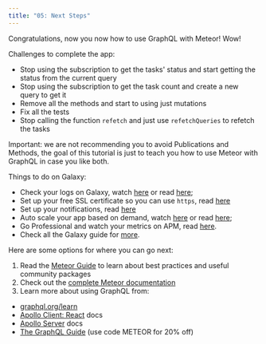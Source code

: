 ```yaml
---
title: "05: Next Steps"
---
```


Congratulations, now you now how to use GraphQL with Meteor! Wow!

Challenges to complete the app:
- Stop using the subscription to get the tasks' status and start getting the status from the current query
- Stop using the subscription to get the task count and create a new query to get it
- Remove all the methods and start to using just mutations
- Fix all the tests
- Stop calling the function `refetch` and just use `refetchQueries` to refetch the tasks

Important: we are not recommending you to avoid Publications and Methods, the goal of this tutorial is just to teach you how to use Meteor with GraphQL in case you like both.

Things to do on Galaxy:
- Check your logs on Galaxy, watch [here](https://www.youtube.com/watch?v=WPYyHeWM21Q) or read [here](https://cloud-guide.meteor.com/logs.html);
- Set up your free SSL certificate so you can use `https`, read [here](https://cloud-guide.meteor.com/encryption.html)
- Set up your notifications, read [here](https://cloud-guide.meteor.com/notifications.html)
- Auto scale your app based on demand, watch [here](https://www.youtube.com/watch?v=rwLoviLzG6s) or read [here](https://cloud-guide.meteor.com/triggers.html);
- Go Professional and watch your metrics on APM, read [here](https://cloud-guide.meteor.com/apm-getting-started.html).
- Check all the Galaxy guide for [more](https://cloud-guide.meteor.com/).

Here are some options for where you can go next:

1. Read the [Meteor Guide](https://guide.meteor.com/) to learn about best practices and useful community packages
2. Check out the [complete Meteor documentation](https://docs.meteor.com/)
3. Learn more about using GraphQL from:
  - [graphql.org/learn](https://graphql.org/learn/)
  - [Apollo Client: React](https://www.apollographql.com/docs/react/) docs
  - [Apollo Server](https://www.apollographql.com/docs/apollo-server/) docs
  - [The GraphQL Guide](https://graphql.guide/) (use code METEOR for 20% off)
